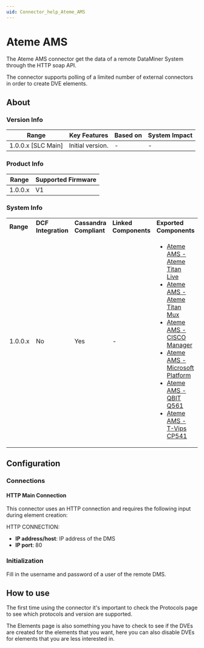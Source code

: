 ```yaml
---
uid: Connector_help_Ateme_AMS
---
```


# Ateme AMS

The Ateme AMS connector get the data of a remote DataMiner System through the HTTP soap API.

The connector supports polling of a limited number of external connectors in order to create DVE elements.

## About

### Version Info

| Range                | Key Features     | Based on     | System Impact     |
|----------------------|------------------|--------------|-------------------|
| 1.0.0.x \[SLC Main\] | Initial version. | \-           | \-                |

### Product Info

| Range     | Supported Firmware     |
|-----------|------------------------|
| 1.0.0.x   | V1                     |

### System Info

<table>
<colgroup>
<col style="width: 20%" />
<col style="width: 20%" />
<col style="width: 20%" />
<col style="width: 20%" />
<col style="width: 20%" />
</colgroup>
<tbody>
<tr class="odd">
<td><strong>Range</strong></td>
<td><strong>DCF Integration</strong></td>
<td><strong>Cassandra Compliant</strong></td>
<td><strong>Linked Components</strong></td>
<td><strong>Exported Components</strong></td>
</tr>
<tr class="even">
<td>1.0.0.x</td>
<td>No</td>
<td>Yes</td>
<td>-</td>
<td><ul>
<li><a href="/connector%20Help/Ateme%20AMS%20-%20Ateme%20Titan%20Live.aspx">Ateme AMS - Ateme Titan Live</a></li>
<li><a href="/connector%20Help/Ateme%20AMS%20-%20Ateme%20Titan%20Mux.aspx">Ateme AMS - Ateme Titan Mux</a></li>
<li><a href="/connector%20Help/Ateme%20AMS%20-%20CISCO%20Manager.aspx">Ateme AMS - CISCO Manager</a></li>
<li><a href="/connector%20Help/Ateme%20AMS%20-%20Microsoft%20Platform.aspx">Ateme AMS - Microsoft Platform</a></li>
<li><a href="/connector%20Help/Ateme%20AMS%20-%20QBIT%20Q561.aspx">Ateme AMS - QBIT Q561</a></li>
<li><a href="/connector%20Help/Ateme%20AMS%20-%20T-Vips%20CP541.aspx">Ateme AMS - T-Vips CP541</a></li>
</ul></td>
</tr>
</tbody>
</table>

## Configuration

### Connections

#### HTTP Main Connection

This connector uses an HTTP connection and requires the following input during element creation:

HTTP CONNECTION:

- **IP address/host**: IP address of the DMS
- **IP port**: 80

### Initialization

Fill in the username and password of a user of the remote DMS.

## How to use

The first time using the connector it's important to check the Protocols page to see which protocols and version are supported.

The Elements page is also something you have to check to see if the DVEs are created for the elements that you want, here you can also disable DVEs for elements that you are less interested in.
